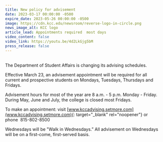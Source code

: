 ```yaml
---
title: New policy for advisement
date: 2023-03-17 00:00:00 -0500
expire_date: 2023-05-26 00:00:00 -0500
image: https://cdn.kcc.edu/newsroom/reverse-logo-in-circle.png
news_image_alt: KCC logo
article_lead: Appointments required  most days
video_content: false
video_link: https://youtu.be/4d2LkGjg5bM
press_release: false
---
```

<br>The Department of Student Affairs is changing its advising schedules.

Effective March 23, an advisement appointment will be required for all current and prospective students on Mondays, Tuesdays, Thursdays and Fridays.

Advisement hours for most of the year are 8 a.m. - 5 p.m. Monday - Friday. During May, June and July, the college is closed most Fridays.

To make an appointment: visit [www.kccadvising.setmore.com](www.kccadvising.setmore.com){: target="_blank" rel="noopener"} or phone&nbsp; 815-802-8500

Wednesdays will be "Walk in Wednesdays.” All advisement on Wednesdays will be on a first-come, first-served basis.&nbsp;
